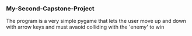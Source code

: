 ### My-Second-Capstone-Project
The program is a very simple pygame that lets the user move up and down with arrow keys and must avaoid colliding with the 'enemy' to win
